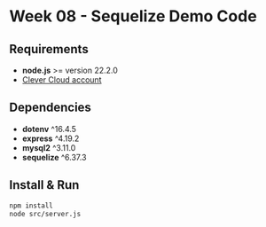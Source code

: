 # Week 08 - Sequelize Demo Code

## Requirements
- **node.js** >= version 22.2.0
- [Clever Cloud account](https://www.clever-cloud.com)

## Dependencies
- **dotenv** ^16.4.5
- **express** ^4.19.2
- **mysql2** ^3.11.0
- **sequelize** ^6.37.3

## Install & Run

```bash
npm install
node src/server.js
